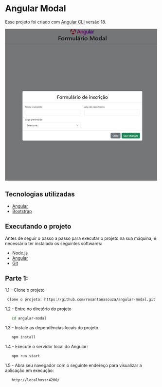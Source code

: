 # Angular Modal

Esse projeto foi criado com  [Angular CLI](https://github.com/angular/angular-cli) versão 18.


<img 
  src="src/app/assets/img-modal.png"
  width="500"
  height="500"
/>


## Tecnologias utilizadas
- [Angular](https://angular.dev/)
- [Bootstrap](https://getbootstrap.com/)


## Executando o projeto

Antes de seguir o passo a passo para executar o projeto na sua máquina, é necessário ter instalado os seguintes softwares:

- [Node.js](https://nodejs.org/en)
- [Angular](https://angular.io/)
- [Git](https://git-scm.com/downloads)

## Parte 1: 

1.1 - Clone o projeto

```bash
 Clone o projeto: https://github.com/rosantanasouza/angular-modal.git
```

1.2 - Entre no diretório do projeto

```bash
   cd angular-modal
```

1.3 - Instale as dependências locais do projeto

```bash
   npm install
```

1.4 - Execute o servidor local do Angular:
```bash
   npm run start
```    

1.5 - Abra seu navegador com o seguinte endereço para visualizar a aplicação em execução:
```bash
   http://localhost:4200/
```